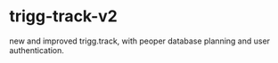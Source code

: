 # trigg-track-v2
new and improved trigg.track, with peoper database planning and user authentication.
